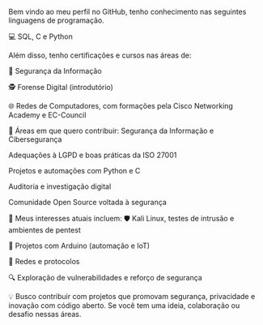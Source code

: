 Bem vindo ao meu perfil no GitHub, tenho conhecimento nas seguintes linguagens de programação.

💻 SQL, C e Python

Além disso, tenho certificações e cursos nas áreas de:

🔐 Segurança da Informação

🕵 Forense Digital (introdutório)

🌐 Redes de Computadores, com formações pela Cisco Networking Academy e EC-Council

🎯 Áreas em que quero contribuir:
Segurança da Informação e Cibersegurança

Adequações à LGPD e boas práticas da ISO 27001

Projetos e automações com Python e C

Auditoria e investigação digital

Comunidade Open Source voltada à segurança

🔧 Meus interesses atuais incluem:
🛡 Kali Linux, testes de intrusão e ambientes de pentest

🧠 Projetos com Arduino (automação e IoT)

📡 Redes e protocolos

🔍 Exploração de vulnerabilidades e reforço de segurança

💡 Busco contribuir com projetos que promovam segurança, privacidade e inovação com código aberto. Se você tem uma ideia, colaboração ou desafio nessas áreas.

<!---
Nav626/Nav626 is a ✨ special ✨ repository because its `README.md` (this file) appears on your GitHub profile.
You can click the Preview link to take a look at your changes.
--->
